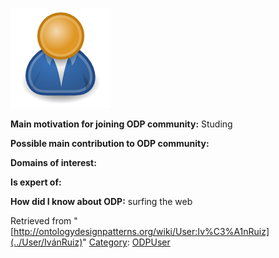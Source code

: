 [![Image:ODPUser.png](../images/a/a6/ODPUser.png)](../Image/ODPUser.png "Image:ODPUser.png")




  





__Main motivation for joining ODP community:__ Studing


__Possible main contribution to ODP community:__


__Domains of interest:__


  



__Is expert of:__


  

__How did I know about ODP:__ surfing the web






Retrieved from "[http://ontologydesignpatterns.org/wiki/User:Iv%C3%A1nRuiz](../User/IvánRuiz)"
 [Category](http://ontologydesignpatterns.org/wiki/Special:Categories "Special:Categories"): [ODPUser](../Category/ODPUser "Category:ODPUser")